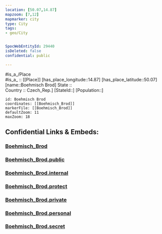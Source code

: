 ```yaml
---
location: [50.07,14.87] 
mapzoom: [7,12] 
mapmarker: city 
type: City
tags:
- geo/City


SpocWebEntityId: 29440
isDeleted: false
confidential: public

---
```

#is_a_/Place  
#is_a_ :: [[Place]] 
[has_place_longitude::14.87] 
[has_place_latitude::50.07] 
[name::Boehmisch Brod] 
State ::  
Country :: Czech_Rep.] 
[StateId::] 
[Population::] 



```leaflet
id: Boehmisch Brod
coordinates: [[Boehmisch_Brod]] 
markerFile: [[Boehmisch_Brod]] 
defaultZoom: 11 
maxZoom: 18
```


## Confidential Links & Embeds: 

### [Boehmisch_Brod](/_Standards/Earth/Continent/Europe/Europe~Central/Czech_Republic/regions~Czech_Republic/Středočeský/City/Boehmisch_Brod.md) 

### [Boehmisch_Brod.public](/_public/Earth/Continent/Europe/Europe~Central/Czech_Republic/regions~Czech_Republic/Středočeský/City/Boehmisch_Brod.public.md) 

### [Boehmisch_Brod.internal](/_internal/Earth/Continent/Europe/Europe~Central/Czech_Republic/regions~Czech_Republic/Středočeský/City/Boehmisch_Brod.internal.md) 

### [Boehmisch_Brod.protect](/_protect/Earth/Continent/Europe/Europe~Central/Czech_Republic/regions~Czech_Republic/Středočeský/City/Boehmisch_Brod.protect.md) 

### [Boehmisch_Brod.private](/_private/Earth/Continent/Europe/Europe~Central/Czech_Republic/regions~Czech_Republic/Středočeský/City/Boehmisch_Brod.private.md) 

### [Boehmisch_Brod.personal](/_personal/Earth/Continent/Europe/Europe~Central/Czech_Republic/regions~Czech_Republic/Středočeský/City/Boehmisch_Brod.personal.md) 

### [Boehmisch_Brod.secret](/_secret/Earth/Continent/Europe/Europe~Central/Czech_Republic/regions~Czech_Republic/Středočeský/City/Boehmisch_Brod.secret.md)

